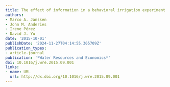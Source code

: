 ```yaml
---
title: The effect of information in a behavioral irrigation experiment
authors:
- Marco A. Janssen
- John M. Anderies
- Irene Pérez
- David J. Yu
date: '2015-10-01'
publishDate: '2024-11-27T04:14:55.305709Z'
publication_types:
- article-journal
publication: '*Water Resources and Economics*'
doi: 10.1016/j.wre.2015.09.001
links:
- name: URL
  url: http://dx.doi.org/10.1016/j.wre.2015.09.001
---
```

